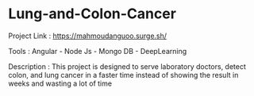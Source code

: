 # Lung-and-Colon-Cancer

Project Link : https://mahmoudanguoo.surge.sh/

Tools : Angular - Node Js - Mongo DB - DeepLearning

Description : This project is designed to serve laboratory doctors, detect colon, and lung cancer in a faster time instead of showing the result in weeks and wasting a lot of time
